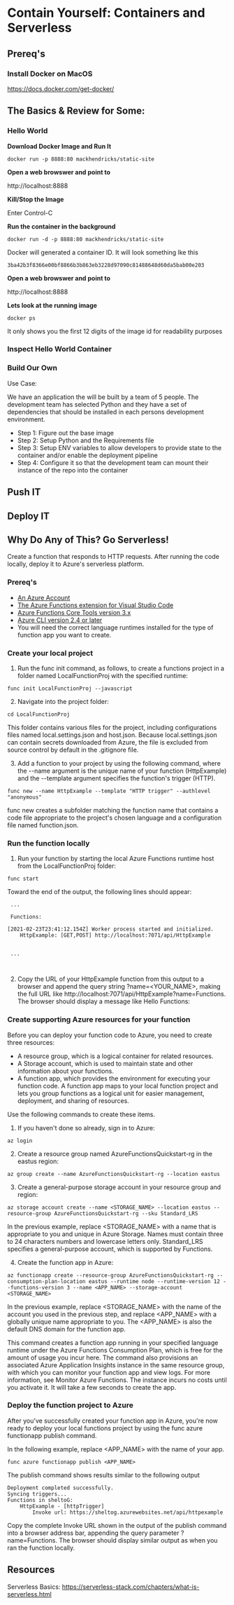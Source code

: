# Contain Yourself: Containers and Serverless

## Prereq's

### Install Docker on MacOS

https://docs.docker.com/get-docker/

## The Basics & Review for Some: 

### Hello World 

**Download Docker Image and Run It**

```
docker run -p 8888:80 mackhendricks/static-site
```

**Open a web browswer and point to** 

http://localhost:8888

**Kill/Stop the Image**

Enter Control-C

**Run the container in the background**

```
docker run -d -p 8888:80 mackhendricks/static-site
```

Docker will generated a container ID.  It will look something lke this

```
3ba42b3f8366e00bf8866b3b863eb3228d97090c81488648d60da5bab00e203
```
**Open a web browswer and point to** 

http://localhost:8888

**Lets look at the running image**

```
docker ps
```

It only shows you the first 12 digits of the image id for readability purposes

### Inspect Hello World Container


### Build Our Own

Use Case: 

We have an application the will be built by a team of 5 people. The development team has selected Python and they have a set of dependencies that should be installed in each persons development environment.

- Step 1: Figure out the base image
- Step 2: Setup Python and the Requirements file
- Step 3: Setup ENV variables to allow developers to provide state to the container and/or enable the deployment pipeline
- Step 4: Configure it so that the development team can mount their instance of the repo into the container

## Push IT

## Deploy IT 

## Why Do Any of This? Go Serverless!
Create a function that responds to HTTP requests. After running the code locally, deploy it to Azure's serverless platform.
### Prereq's
- [An Azure Account](https://azure.microsoft.com/en-us/free/?ref=microsoft.com&utm_source=microsoft.com&utm_medium=docs&utm_campaign=visualstudio- )
- [The Azure Functions extension for Visual Studio Code](https://marketplace.visualstudio.com/items?itemName=ms-azuretools.vscode-azurefunctions)
- [Azure Functions Core Tools version 3.x](https://docs.microsoft.com/en-us/azure/azure-functions/functions-run-local?tabs=macos%2Ccsharp%2Cbash#create-a-local-functions-project)
- [Azure CLI version 2.4 or later](https://docs.microsoft.com/en-us/cli/azure/install-azure-cli)
- You will need the correct language runtimes installed for the type of function app you want to create.
### Create your local project

1. Run the func init command, as follows, to create a functions project in a folder named LocalFunctionProj with the specified runtime:

```
func init LocalFunctionProj --javascript
```
2. Navigate into the project folder:

```
cd LocalFunctionProj
```
This folder contains various files for the project, including configurations files named local.settings.json and host.json. Because local.settings.json can contain secrets downloaded from Azure, the file is excluded from source control by default in the .gitignore file.

3. Add a function to your project by using the following command, where the --name argument is the unique name of your function (HttpExample) and the --template argument specifies the function's trigger (HTTP).

```
func new --name HttpExample --template "HTTP trigger" --authlevel "anonymous"
```
func new creates a subfolder matching the function name that contains a code file appropriate to the project's chosen language and a configuration file named function.json.
### Run the function locally 
1. Run your function by starting the local Azure Functions runtime host from the LocalFunctionProj folder:
```
func start
```
Toward the end of the output, the following lines should appear:
```
 ...

 Functions:

[2021-02-23T23:41:12.154Z] Worker process started and initialized.
	HttpExample: [GET,POST] http://localhost:7071/api/HttpExample


 ...

 
```
2. Copy the URL of your HttpExample function from this output to a browser and append the query string ?name=<YOUR_NAME>, making the full URL like http://localhost:7071/api/HttpExample?name=Functions. The browser should display a message like Hello Functions:

### Create supporting Azure resources for your function

Before you can deploy your function code to Azure, you need to create three resources:

- A resource group, which is a logical container for related resources.
- A Storage account, which is used to maintain state and other information about your functions.
- A function app, which provides the environment for executing your function code. A function app maps to your local function project and lets you group functions as a logical unit for easier management, deployment, and sharing of resources.

Use the following commands to create these items.
1. If you haven't done so already, sign in to Azure:
```
az login
```
2. Create a resource group named AzureFunctionsQuickstart-rg in the eastus region:
```
az group create --name AzureFunctionsQuickstart-rg --location eastus
```
3. Create a general-purpose storage account in your resource group and region:
```
az storage account create --name <STORAGE_NAME> --location eastus --resource-group AzureFunctionsQuickstart-rg --sku Standard_LRS
```
In the previous example, replace <STORAGE_NAME> with a name that is appropriate to you and unique in Azure Storage. Names must contain three to 24 characters numbers and lowercase letters only. Standard_LRS specifies a general-purpose account, which is supported by Functions.

4. Create the function app in Azure:
```
az functionapp create --resource-group AzureFunctionsQuickstart-rg --consumption-plan-location eastus --runtime node --runtime-version 12 --functions-version 3 --name <APP_NAME> --storage-account <STORAGE_NAME>
```
In the previous example, replace <STORAGE_NAME> with the name of the account you used in the previous step, and replace <APP_NAME> with a globally unique name appropriate to you. The <APP_NAME> is also the default DNS domain for the function app. 

This command creates a function app running in your specified language runtime under the Azure Functions Consumption Plan, which is free for the amount of usage you incur here. The command also provisions an associated Azure Application Insights instance in the same resource group, with which you can monitor your function app and view logs. For more information, see Monitor Azure Functions. The instance incurs no costs until you activate it. It will take a few seconds to create the app.

### Deploy the function project to Azure

After you've successfully created your function app in Azure, you're now ready to deploy your local functions project by using the func azure functionapp publish command.

In the following example, replace <APP_NAME> with the name of your app.

```
func azure functionapp publish <APP_NAME>
```
The publish command shows results similar to the following output 
```
Deployment completed successfully.
Syncing triggers...
Functions in sheltoG:
    HttpExample - [httpTrigger]
        Invoke url: https://sheltog.azurewebsites.net/api/httpexample

```
Copy the complete Invoke URL shown in the output of the publish command into a browser address bar, appending the query parameter ?name=Functions. The browser should display similar output as when you ran the function locally.

## Resources

Serverless Basics: https://serverless-stack.com/chapters/what-is-serverless.html

